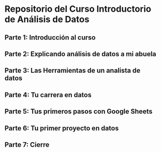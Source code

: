 # **Repositorio del Curso Introductorio de Análisis de Datos**
## Parte 1: Introducción al curso
## Parte 2: Explicando análisis de datos a mi abuela
## Parte 3: Las Herramientas de un analista de datos
## Parte 4: Tu carrera en datos
## Parte 5: Tus primeros pasos con Google Sheets
## Parte 6: Tu primer proyecto en datos
## Parte 7: Cierre